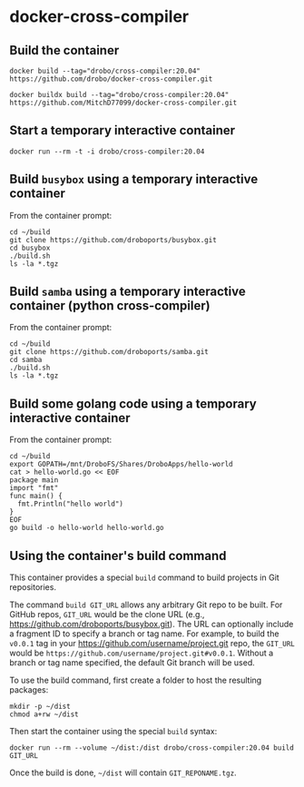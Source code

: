 # docker-cross-compiler

## Build the container

```
docker build --tag="drobo/cross-compiler:20.04" https://github.com/drobo/docker-cross-compiler.git
```
```
docker buildx build --tag="drobo/cross-compiler:20.04" https://github.com/MitchD77099/docker-cross-compiler.git
```


## Start a temporary interactive container

```
docker run --rm -t -i drobo/cross-compiler:20.04
```

## Build `busybox` using a temporary interactive container

From the container prompt:
```
cd ~/build
git clone https://github.com/droboports/busybox.git
cd busybox
./build.sh
ls -la *.tgz
```

## Build `samba` using a temporary interactive container (python cross-compiler)

From the container prompt:
```
cd ~/build
git clone https://github.com/droboports/samba.git
cd samba
./build.sh
ls -la *.tgz
```

## Build some golang code using a temporary interactive container

From the container prompt:
```
cd ~/build
export GOPATH=/mnt/DroboFS/Shares/DroboApps/hello-world
cat > hello-world.go << EOF
package main
import "fmt"
func main() {
  fmt.Println("hello world")
}
EOF
go build -o hello-world hello-world.go
```

## Using the container's build command

This container provides a special `build` command to build projects in Git repositories.

The command `build GIT_URL` allows any arbitrary Git repo to be built. 
For GitHub repos, `GIT_URL` would be the clone URL (e.g., https://github.com/droboports/busybox.git). 
The URL can optionally include a fragment ID to specify a branch or tag name. 
For example, to build the `v0.0.1` tag in your https://github.com/username/project.git repo, 
the `GIT_URL` would be `https://github.com/username/project.git#v0.0.1`. 
Without a branch or tag name specified, the default Git branch will be used.

To use the build command, first create a folder to host the resulting packages:
```
mkdir -p ~/dist
chmod a+rw ~/dist
```

Then start the container using the special `build` syntax:
```
docker run --rm --volume ~/dist:/dist drobo/cross-compiler:20.04 build GIT_URL
```

Once the build is done, `~/dist` will contain `GIT_REPONAME.tgz`.
